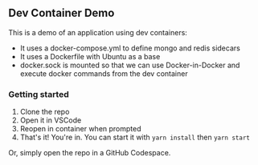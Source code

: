 ## Dev Container Demo

This is a demo of an application using dev containers:

* It uses a docker-compose.yml to define mongo and redis sidecars
* It uses a Dockerfile with Ubuntu as a base
* docker.sock is mounted so that we can use Docker-in-Docker and execute docker commands from the dev container

### Getting started

1. Clone the repo
1. Open it in VSCode
1. Reopen in container when prompted
1. That's it! You're in. You can start it with `yarn install` then `yarn start`

Or, simply open the repo in a GitHub Codespace.
